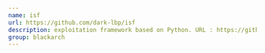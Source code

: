 ```yaml
---
name: isf
url: https://github.com/dark-lbp/isf
description: exploitation framework based on Python. URL : https://github.com/dark-lbp/isf Groups : blackarch blackarch-exploitation
group: blackarch
---
```

